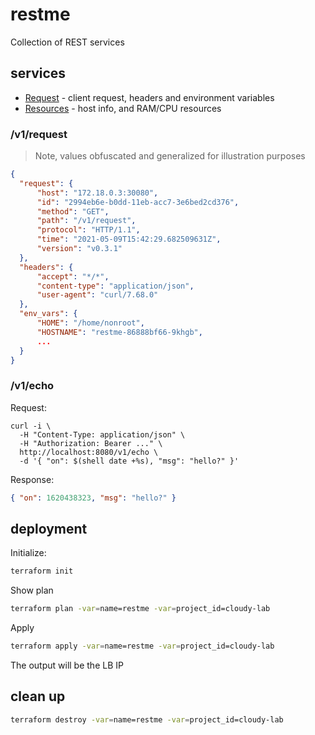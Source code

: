 # restme

Collection of REST services

## services 

* [Request](#v1resource) - client request, headers and environment variables 
* [Resources](#v1resource) - host info, and RAM/CPU resources 

### /v1/request

> Note, values obfuscated and generalized for illustration purposes

```json
{
  "request": {
      "host": "172.18.0.3:30080",
      "id": "2994eb6e-b0dd-11eb-acc7-3e6bed2cd376",
      "method": "GET",
      "path": "/v1/request",
      "protocol": "HTTP/1.1",
      "time": "2021-05-09T15:42:29.682509631Z",
      "version": "v0.3.1"
  },
  "headers": {
      "accept": "*/*",
      "content-type": "application/json",
      "user-agent": "curl/7.68.0"
  },
  "env_vars": {
      "HOME": "/home/nonroot",
      "HOSTNAME": "restme-86888bf66-9khgb",
      ...
  }
}
```

### /v1/echo 

Request:

```shell
curl -i \
  -H "Content-Type: application/json" \
  -H "Authorization: Bearer ..." \
  http://localhost:8080/v1/echo \
  -d '{ "on": $(shell date +%s), "msg": "hello?" }'
```

Response: 

```json
{ "on": 1620438323, "msg": "hello?" }
```

## deployment 

Initialize:

```sh
terraform init
```

Show plan

```sh
terraform plan -var=name=restme -var=project_id=cloudy-lab
```

Apply

```sh
terraform apply -var=name=restme -var=project_id=cloudy-lab
```

The output will be the LB IP 

## clean up

```sh
terraform destroy -var=name=restme -var=project_id=cloudy-lab
```

